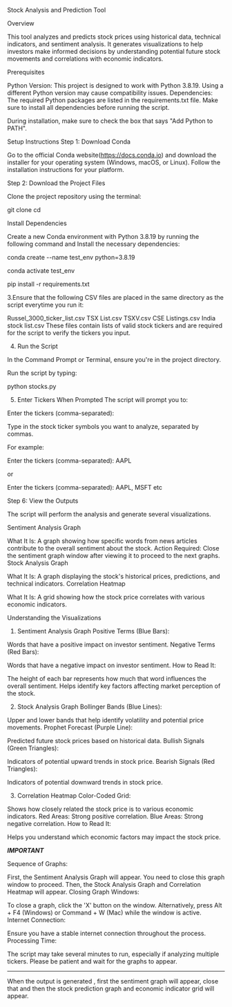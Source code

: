 Stock Analysis and Prediction Tool

Overview

This tool analyzes and predicts stock prices using historical data, technical indicators, and sentiment analysis. It generates visualizations to help investors make informed decisions by understanding potential future stock movements and correlations with economic indicators.




Prerequisites

Python Version: This project is designed to work with Python 3.8.19. Using a different Python version may cause compatibility issues.
Dependencies: The required Python packages are listed in the requirements.txt file. Make sure to install all dependencies before running the script.

During installation, make sure to check the box that says "Add Python to PATH".




Setup Instructions
Step 1: Download Conda

Go to the official Conda website(https://docs.conda.io) and download the installer for your operating system (Windows, macOS, or Linux).
Follow the installation instructions for your platform.



Step 2: Download the Project Files

Clone the project repository using the terminal:

git clone <repository-url>
cd <project-directory>

Install Dependencies

Create a new Conda environment with Python 3.8.19 by running the following command and Install the necessary dependencies:

conda create --name test_env python=3.8.19

conda activate test_env

pip install -r requirements.txt







3.Ensure that the following CSV files are placed in the same directory as the script everytime you run it:

Russel_3000_ticker_list.csv
TSX List.csv
TSXV.csv
CSE Listings.csv
India stock list.csv
These files contain lists of valid stock tickers and are required for the script to verify the tickers you input.





4. Run the Script
 
In the Command Prompt or Terminal, ensure you're in the project directory.

Run the script by typing:

python stocks.py





5. Enter Tickers When Prompted
The script will prompt you to:


Enter the tickers (comma-separated):


Type in the stock ticker symbols you want to analyze, separated by commas.

For example:

Enter the tickers (comma-separated): AAPL

or

Enter the tickers (comma-separated): AAPL, MSFT
etc




Step 6: View the Outputs

The script will perform the analysis and generate several visualizations.

Sentiment Analysis Graph

What It Is: A graph showing how specific words from news articles contribute to the overall sentiment about the stock.
Action Required: Close the sentiment graph window after viewing it to proceed to the next graphs.
Stock Analysis Graph

What It Is: A graph displaying the stock's historical prices, predictions, and technical indicators.
Correlation Heatmap

What It Is: A grid showing how the stock price correlates with various economic indicators.




Understanding the Visualizations

1. Sentiment Analysis Graph
Positive Terms (Blue Bars):

Words that have a positive impact on investor sentiment.
Negative Terms (Red Bars):

Words that have a negative impact on investor sentiment.
How to Read It:

The height of each bar represents how much that word influences the overall sentiment.
Helps identify key factors affecting market perception of the stock.


2. Stock Analysis Graph
Bollinger Bands (Blue Lines):

Upper and lower bands that help identify volatility and potential price movements.
Prophet Forecast (Purple Line):

Predicted future stock prices based on historical data.
Bullish Signals (Green Triangles):

Indicators of potential upward trends in stock price.
Bearish Signals (Red Triangles):

Indicators of potential downward trends in stock price.

3. Correlation Heatmap
Color-Coded Grid:

Shows how closely related the stock price is to various economic indicators.
Red Areas: Strong positive correlation.
Blue Areas: Strong negative correlation.
How to Read It:

Helps you understand which economic factors may impact the stock price.




***IMPORTANT***

Sequence of Graphs:

First, the Sentiment Analysis Graph will appear.
You need to close this graph window to proceed.
Then, the Stock Analysis Graph and Correlation Heatmap will appear.
Closing Graph Windows:

To close a graph, click the 'X' button on the window.
Alternatively, press Alt + F4 (Windows) or Command + W (Mac) while the window is active.
Internet Connection:

Ensure you have a stable internet connection throughout the process.
Processing Time:

The script may take several minutes to run, especially if analyzing multiple tickers.
Please be patient and wait for the graphs to appear.



--------------------------------------------------------------------------------


When the output is generated , first the sentiment graph will appear, close that and then the stock prediction graph and economic indicator grid will appear.
























